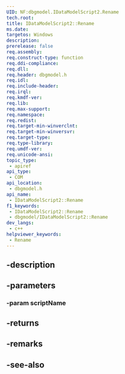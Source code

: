 ```yaml
---
UID: NF:dbgmodel.IDataModelScript2.Rename
tech.root: 
title: IDataModelScript2::Rename
ms.date: 
targetos: Windows
description: 
prerelease: false
req.assembly: 
req.construct-type: function
req.ddi-compliance: 
req.dll: 
req.header: dbgmodel.h
req.idl: 
req.include-header: 
req.irql: 
req.kmdf-ver: 
req.lib: 
req.max-support: 
req.namespace: 
req.redist: 
req.target-min-winverclnt: 
req.target-min-winversvr: 
req.target-type: 
req.type-library: 
req.umdf-ver: 
req.unicode-ansi: 
topic_type:
 - apiref
api_type:
 - COM
api_location:
 - dbgmodel.h
api_name:
 - IDataModelScript2::Rename
f1_keywords:
 - IDataModelScript2::Rename
 - dbgmodel/IDataModelScript2::Rename
dev_langs:
 - c++
helpviewer_keywords:
 - Rename
---
```


## -description

## -parameters

### -param scriptName

## -returns

## -remarks

## -see-also

